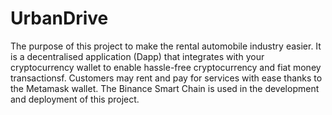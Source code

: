# UrbanDrive
The purpose of this project to make the rental automobile industry easier. It is a decentralised application (Dapp) that integrates with your cryptocurrency wallet to enable hassle-free cryptocurrency and fiat money transactionsf. Customers may rent and pay for services with ease thanks to the Metamask wallet. The Binance Smart Chain is used in the development and deployment of this project.

